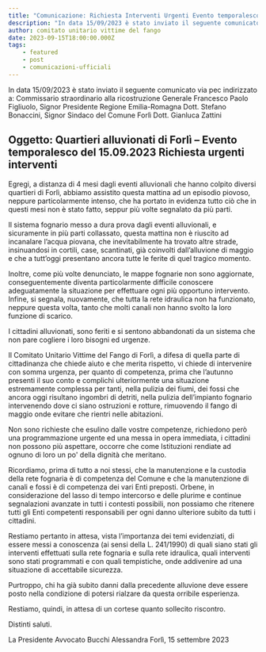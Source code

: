 ```yaml
---
title: "Comunicazione: Richiesta Interventi Urgenti Evento temporalesco del 15.09.2023"
description: "In data 15/09/2023 è stato inviato il seguente comunicato "
author: comitato unitario vittime del fango
date: 2023-09-15T18:00:00.000Z
tags: 
    - featured
    - post
    - comunicazioni-ufficiali
---
```



In data 15/09/2023 è stato inviato il seguente comunicato via pec indirizzato a: Commissario straordinario alla ricostruzione Generale Francesco Paolo Figliuolo, Signor Presidente Regione Emilia-Romagna
Dott. Stefano Bonaccini, Signor Sindaco del Comune Forlì Dott. Gianluca Zattini


## Oggetto: Quartieri alluvionati di Forlì – Evento temporalesco del 15.09.2023 Richiesta urgenti interventi 

Egregi,
a distanza di 4 mesi dagli eventi alluvionali che hanno colpito diversi quartieri di Forlì, abbiamo assistito questa mattina ad un episodio piovoso, neppure particolarmente intenso, che ha portato in evidenza tutto ciò che in questi mesi non è stato fatto, seppur più volte segnalato da più parti.

Il sistema fognario messo a dura prova dagli eventi alluvionali, e sicuramente in più parti collassato, questa mattina non è riuscito ad incanalare l’acqua piovana, che inevitabilmente ha trovato altre strade, insinuandosi in cortili, case, scantinati, già coinvolti dall’alluvione di maggio e che a tutt’oggi presentano ancora tutte le ferite di quel tragico momento.

Inoltre, come più volte denunciato, le mappe fognarie non sono aggiornate, conseguentemente diventa particolarmente difficile conoscere adeguatamente la situazione per effettuare ogni più opportuno intervento.
Infine, si segnala, nuovamente, che tutta la rete idraulica non ha funzionato, neppure questa volta, tanto che molti canali non hanno svolto la loro funzione di scarico.

I cittadini alluvionati, sono feriti e si sentono abbandonati da un sistema che non pare cogliere i loro bisogni ed urgenze.

Il Comitato Unitario Vittime del Fango di Forlì, a difesa di quella parte di cittadinanza che chiede aiuto e che merita rispetto, vi chiede di intervenire con somma urgenza, per quanto di competenza, prima che l’autunno presenti il suo conto e complichi ulteriormente una situazione estremamente complessa per tanti, nella pulizia dei fiumi, dei fossi che ancora oggi risultano ingombri di detriti, nella pulizia dell’impianto fognario intervenendo dove ci siano ostruzioni e rotture, rimuovendo il fango di maggio onde evitare che rientri nelle abitazioni.

Non sono richieste che esulino dalle vostre competenze, richiedono però una programmazione urgente ed una messa in opera immediata, i cittadini non possono più aspettare, occorre che come Istituzioni rendiate ad ognuno di loro un po' della dignità che meritano.

Ricordiamo, prima di tutto a noi stessi, che la manutenzione e la custodia della rete fognaria è di competenza del Comune e che la manutenzione di canali e fossi è di competenza dei vari Enti preposti. 
Orbene, in considerazione del lasso di tempo intercorso e delle plurime e continue segnalazioni avanzate in tutti i contesti possibili, non possiamo che ritenere tutti gli Enti competenti responsabili per ogni danno ulteriore subito da tutti i cittadini.

Restiamo pertanto in attesa, vista l’importanza dei temi evidenziati, di essere messi a conoscenza (ai sensi della L. 241/1990) di quali siano stati gli interventi effettuati sulla rete fognaria e sulla rete idraulica, quali interventi sono stati programmati e con quali tempistiche, onde addivenire ad una situazione di accettabile sicurezza.

Purtroppo, chi ha già subito danni dalla precedente alluvione deve essere posto nella condizione di potersi rialzare da questa orribile esperienza.

Restiamo, quindi, in attesa di un cortese quanto sollecito riscontro. 

Distinti saluti.

La Presidente
Avvocato Bucchi Alessandra
Forlì, 15 settembre 2023

